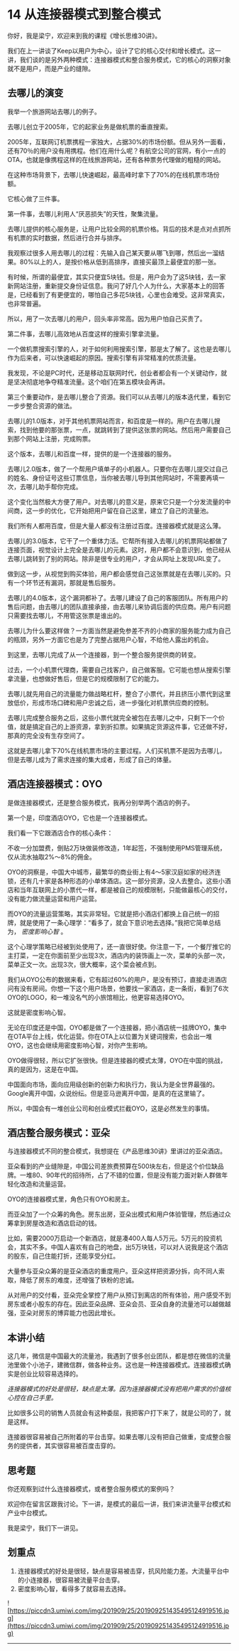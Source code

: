 # 14 从连接器模式到整合模式

你好，我是梁宁，欢迎来到我的课程《增长思维30讲》。

我们在上一讲谈了Keep以用户为中心，设计了它的核心交付和增长模式。这一讲，我们谈的是另外两种模式：连接器模式和整合服务模式，它的核心的洞察对象就不是用户，而是产业的缝隙。

## 去哪儿的演变

我举一个旅游网站去哪儿的例子。

去哪儿创立于2005年，它的起家业务是做机票的垂直搜索。

2005年，互联网订机票携程一家独大，占据30%的市场份额。但从另外一面看，还有70％的用户没有用携程。他们在用什么呢？有航空公司的官网，有小一点的 OTA，也就是像携程这样的在线旅游网站，还有各种票务代理做的粗糙的网站。

在这种市场背景下，去哪儿快速崛起，最高峰时拿下了70%的在线机票市场份额。

它核心做了三件事。

第一件事，去哪儿利用人“厌恶损失”的天性，聚集流量。

去哪儿提供的核心服务是，让用户比较全网的机票价格。背后的技术是点对点抓所有机票的实时数据，然后进行合并与排序。

我观察过很多人用去哪儿的过程：先输入自己某天要从哪飞到哪，然后出一溜结果。80%以上的人，是按价格从低到高排序，直接买最顶上最便宜的那一张。

有时候，所谓的最便宜，其实只便宜5块钱。但是，用户会为了这5块钱，去一家新网站注册，重新提交身份证信息。我问了好几个人为什么，大家基本上的回答是，已经看到了有更便宜的，哪怕自己多花5块钱，心里也会难受。这非常真实，也非常普遍。

所以，用了一次去哪儿的用户，回头率非常高。因为用户怕自己买贵了。

第二件事，去哪儿高效地从百度这样的搜索引擎拿流量。

一个做机票搜索引擎的人，对于如何利用搜索引擎，那是太了解了。这也是去哪儿作为后来者，可以快速崛起的原因。搜索引擎有非常精准的优质流量。

我发现，不论是PC时代，还是移动互联网时代，创业者都会有一个关键动作，就是坚决彻底地争夺精准流量。这个咱们在第五模块会再讲。

第三个重要动作，是去哪儿整合了资源。我们可以从去哪儿的版本迭代里，看到它一步步整合资源的做法。

去哪儿的1.0版本，对于其他机票网站而言，和百度是一样的。用户在去哪儿搜索，找到他要的那张票，一点，就跳转到了提供这张票的网站。然后用户需要自己到那个网站上注册，完成购票。

这个版本，去哪儿和百度一样，提供的是一个连接器的服务。

去哪儿2.0版本，做了一个帮用户填单子的小机器人。只要你在去哪儿提交过自己的姓名、身份证号这些订票信息，当你被去哪儿导到其他网站时，不需要再填一次，去哪儿助手帮你完成。

这个变化当然极大方便了用户。对去哪儿的意义是，原来它只是一个分发流量的中间商，这一步的优化，它开始把用户留在自己这里，建立了自己的流量池。

我们所有人都用百度，但是大量人都没有注册过百度。连接器模式就是这么薄。

去哪儿的3.0版本，它干了一个重体力活。它帮所有接入去哪儿的机票网站都做了连接页面，视觉设计上完全是去哪儿的元素。这时，用户都不会意识到，他已经从去哪儿跳转到了别的网站。除非是很专业的用户，才会从网址上发现URL变了。

做到这一步，从视觉到购买体验，用户都会感觉自己这张票就是在去哪儿买的。只有一个环节还有漏洞，那就是售后服务。

去哪儿的4.0版本，这个漏洞都补了。去哪儿建设了自己的客服团队。所有用户的售后问题，由去哪儿的团队直接承接，由去哪儿来协调后面的供应商。用户有问题只需要找去哪儿，不用管这张票是谁出的。

去哪儿为什么要这样做？一方面当然是避免参差不齐的小商家的服务能力成为自己的瓶颈，另外一方面它也是为了完整占据用户心智，不给他人露出的机会。

到这里，去哪儿完成了从一个连接器，到一个整合服务提供商的转变。

过去，一个小机票代理商，需要自己找客户，自己做客服。它可能也想从搜索引擎拿流量，也想做好售后，但是它的规模限制了它的能力。

去哪儿就先用自己的流量能力做战略杠杆，整合了小票代，并且挤压小票代到这里放低价，形成市场口碑和用户忠诚之后，进一步强化对机票供应商的控制。

去哪儿完成整合服务之后，这些小票代就完全被包在去哪儿之中，只剩下一个价值，就是搞定自己的上游资源，拿到折扣票。如果搞定货源这件事，它还做不好，那真的完全没有生存空间了。

这就是去哪儿拿下70%在线机票市场的主要过程。人们买机票不是因为去哪儿，但是去哪儿成为了需求连接的集大成者，形成了自己的体量。

## 酒店连接器模式：OYO

是做连接器模式，还是整合服务模式，我再分别举两个酒店的例子。

第一个是，印度酒店OYO，它也是一个连接器模式。

我们看一下它跟酒店合作的核心条件：

不收一分加盟费，倒贴2万块做装修改造，1年起签，不强制使用PMS管理系统，仅从流水抽取2%～8%的佣金。

OYO的洞察是，中国大中城市，最繁华的商业街上有4～5家汉庭如家的经济连锁，还有几十家是各种形态的小单体酒店。这一部分资源，没人去整合。这些小酒店和当年互联网上的小票代一样，都是被自己的规模限制，只能做最核心的交付，没有能力做流量运营和用户运营。

而OYO的流量运营策略，其实非常轻。它就是把小酒店们都换上自己统一的招牌，就是使用了一条心理学：“看多了，就会下意识地去选择。”我把它简单总结为， *密度影响心智* 。

这个心理学策略已经被到处使用了，还一直很好使。你注意一下，一个餐厅推它的主打菜，一定在你面前至少出现3次，酒店内的装饰画上一次，菜单的头部一次，菜单正文一次。出现3次，很大概率，这个菜会被点到。

我们从OYO公布的数据来看，它有超过60%的用户，是没有预订，直接走进酒店问有没有房间。你想一下这个用户场景，他要找一家酒店，走一条街，看到了6次OYO的LOGO，和一堆没名气的小旅馆相比，他更容易选择OYO。

这就是密度影响心智。

无论在印度还是中国，OYO都是做了一个连接器，把小酒店统一挂牌OYO，集中在OTA平台上线，优化运营。你在OTA上以位置为关键词搜索，也会出一堆OYO，这也会继续用密度影响心智，对你产生影响。

OYO做得很轻，所以它扩张很快。但是连接器的模式太薄，OYO在中国的挑战，真的是因为，这是在中国。

中国面向市场，面向应用级创新的创新力和执行力，我认为是全世界最强的。Google离开中国，众说纷纭。但是亚马逊离开中国，是真的在这里输了。

所以，中国会有一堆创业公司和创业模式拦截OYO，这是必然发生的事情。

## 酒店整合服务模式：亚朵

与连接器模式不同的整合模式，我想提在《产品思维30讲》里讲过的亚朵酒店。

亚朵看到的产业缝隙是，中国公司差旅费预算在500块左右，但是这个价位缺品牌。一堆80、90年代的招待所，占了不错的位置，但是没有能力面对新人群做年轻化改造和流量运营。

OYO的连接器模式里，角色只有OYO和房主。

而亚朵加了一个众筹的角色。房东出房，亚朵出模式和用户体验管理，然后通过众筹拿到房屋改造和酒店启动的钱。

比如，需要2000万启动一个新酒店，就是凑400人每人5万元。5万元的投资机会，其实不多。中国人喜欢有自己的地盘，出5万块钱，可以对人说我是这个酒店的股东，自己住能打折，还能享受分红。

大量参与亚朵众筹的是亚朵酒店的重度用户。亚朵这样把资源分拆，向不同人索取，降低了房东的难度，还增强了铁粉的忠诚。

从对用户的交付看，亚朵完全掌控了用户从预订到离店的所有体验，用户感受不到房东或者小股东的存在。因此亚朵品牌、亚朵会员、亚朵自身的流量池可以越做越强，亚朵对房东的博弈能力也因此增长。

## 本讲小结

这几年，微信是中国最大的流量池，我遇到了很多创业团队，都是想在微信的流量池里做个小池子，建微信群，做各种业务。这也是一种连接器模式。连接器模式确实是创业比较容易选择的。

 *连接器模式的好处是很轻，缺点是太薄。因为连接器模式没有把用户需求的价值核心控在自己手里。*

比如很多公司的销售人员就会有这种委屈，我把客户打下来了，就是公司的了，就是这样。

连接器很容易被自己所附着的平台击穿。如果去哪儿没有把自己做重，变成整合服务的提供者，其实很容易被百度击穿的。

## 思考题

你还观察到过什么连接器模式，或者整合服务模式的案例吗？

欢迎你在留言区跟我讨论。下一讲，是模式的最后一讲，我们来讲流量平台模式和产业中台模式。

我是梁宁，我们下一讲见。

## 划重点

1. 连接器模式的好处是很轻，缺点是容易被击穿，抗风险能力差。大流量平台中的小连接器，很容易被流量平台击穿。
2. 密度影响心智，看得多了就容易去选择。

![https://piccdn3.umiwi.com/img/201909/25/201909251435495124919516.jpg](https://piccdn3.umiwi.com/img/201909/25/201909251435495124919516.jpg)

---
